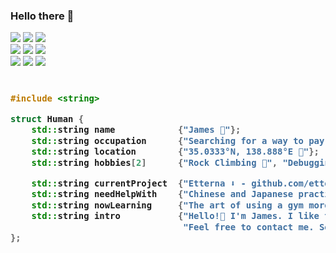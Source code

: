 ### Hello there 🤖

<p>
    <a href="#"><img src="https://img.shields.io/static/v1?label=Human%20Software&message=v2.3.5&color=blue&logo=actigraph"></a>
    <a href="#"><img src="https://img.shields.io/static/v1?label=Discord&message=Hidden%239999&color=7289da&logo=discord"></a>
    <a href="#"><img src="https://visitor-badge.laobi.icu/badge?page_id=jameskr97.visitors&title=Profile%20views"></a>
    <br>
    <a href="#"><img src="https://img.shields.io/static/v1?label=Desktop&message=Windows%2010&logo=windows&color=00adef"></a>
    <a href="#"><img src="https://img.shields.io/static/v1?label=Server&message=Debian%20Buster&logo=debian&color=d70a53"></a>
    <a href="#"><img src="https://img.shields.io/static/v1?label=Laptop&message=macOS%20Catalina&logo=apple&color=111"></a>
    <br>
    <a href="https://www.jetbrains.com/"><img src="https://img.shields.io/static/v1?label=IDE&message=CLion,%20PyCharm,%20DataGrip&logo=jetbrains&color=2B2B2B"></a>
    <a href="https://www.postgresql.org/"><img src="https://img.shields.io/static/v1?label=Database&message=PostgreSQL&logo=postgresql&color=336791"></a>
    <a href="https://www.mazdausa.com/"><img src="https://img.shields.io/static/v1?label=Car&message=Mazda 3&logo=mazda&color=000"></a>
</p>

<!-- Zero width character is used to put extra blank lines before and after code -->
<!-- Thank you github.com/rednafi -->
<h3> 

```cpp
​
#include <string>

struct Human {
    std::string name            {"James 🦾"};
    std::string occupation      {"Searching for a way to pay my bills 🙏🏼"};
    std::string location        {"35.0333°N, 138.888°E 📍"};
    std::string hobbies[2]      {"Rock Climbing 🧗", "Debugging 🐞"};

    std::string currentProject  {"Etterna ⬇️ - github.com/etternagame/etterna"};
    std::string needHelpWith    {"Chinese and Japanese practice! 📓"};
    std::string nowLearning     {"The art of using a gym more than occasionally 💪"};
    std::string intro           {"Hello!👋 I'm James. I like to write code."
                                 "Feel free to contact me. See you soon!"};
};
​
```
</h3>
